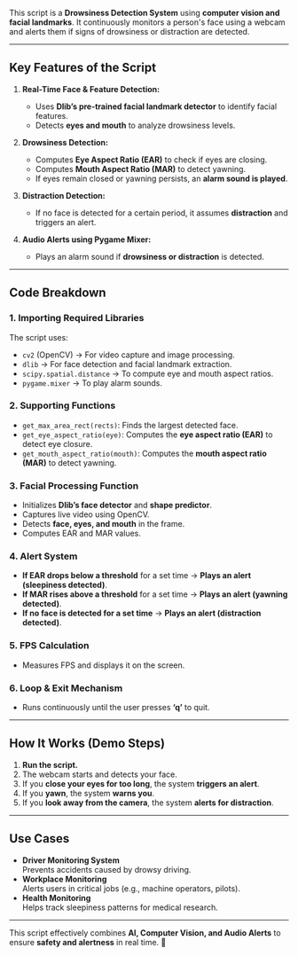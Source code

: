 This script is a **Drowsiness Detection System** using **computer vision and facial landmarks**. It continuously monitors a person's face using a webcam and alerts them if signs of drowsiness or distraction are detected.  

---

## **Key Features of the Script**
1. **Real-Time Face & Feature Detection:**  
   - Uses **Dlib’s pre-trained facial landmark detector** to identify facial features.
   - Detects **eyes and mouth** to analyze drowsiness levels.

2. **Drowsiness Detection:**  
   - Computes **Eye Aspect Ratio (EAR)** to check if eyes are closing.
   - Computes **Mouth Aspect Ratio (MAR)** to detect yawning.
   - If eyes remain closed or yawning persists, an **alarm sound is played**.

3. **Distraction Detection:**  
   - If no face is detected for a certain period, it assumes **distraction** and triggers an alert.

4. **Audio Alerts using Pygame Mixer:**  
   - Plays an alarm sound if **drowsiness or distraction** is detected.

---

## **Code Breakdown**
### 1. **Importing Required Libraries**
The script uses:
- `cv2` (OpenCV) → For video capture and image processing.  
- `dlib` → For face detection and facial landmark extraction.  
- `scipy.spatial.distance` → To compute eye and mouth aspect ratios.  
- `pygame.mixer` → To play alarm sounds.  

### 2. **Supporting Functions**
- `get_max_area_rect(rects)`: Finds the largest detected face.  
- `get_eye_aspect_ratio(eye)`: Computes the **eye aspect ratio (EAR)** to detect eye closure.  
- `get_mouth_aspect_ratio(mouth)`: Computes the **mouth aspect ratio (MAR)** to detect yawning.  

### 3. **Facial Processing Function**
- Initializes **Dlib’s face detector** and **shape predictor**.  
- Captures live video using OpenCV.  
- Detects **face, eyes, and mouth** in the frame.  
- Computes EAR and MAR values.  

### 4. **Alert System**
- **If EAR drops below a threshold** for a set time → **Plays an alert (sleepiness detected)**.  
- **If MAR rises above a threshold** for a set time → **Plays an alert (yawning detected)**.  
- **If no face is detected for a set time** → **Plays an alert (distraction detected)**.  

### 5. **FPS Calculation**
- Measures FPS and displays it on the screen.  

### 6. **Loop & Exit Mechanism**
- Runs continuously until the user presses **‘q’** to quit.  

---

## **How It Works (Demo Steps)**
1. **Run the script.**  
2. The webcam starts and detects your face.  
3. If you **close your eyes for too long**, the system **triggers an alert**.  
4. If you **yawn**, the system **warns you**.  
5. If you **look away from the camera**, the system **alerts for distraction**.  

---

## **Use Cases**
- **Driver Monitoring System**  
  Prevents accidents caused by drowsy driving.  
- **Workplace Monitoring**  
  Alerts users in critical jobs (e.g., machine operators, pilots).  
- **Health Monitoring**  
  Helps track sleepiness patterns for medical research.  

---

This script effectively combines **AI, Computer Vision, and Audio Alerts** to ensure **safety and alertness** in real time. 🚀